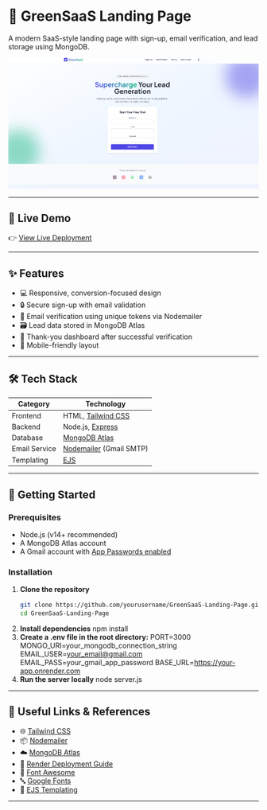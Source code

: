 # 🌿 GreenSaaS Landing Page

A modern SaaS-style landing page with sign-up, email verification, and lead storage using MongoDB.

![screenshot](ss.png)

---

## 🔗 Live Demo

👉 [View Live Deployment](https://greensaas.onrender.com/)

---

## ✨ Features

- 💻 Responsive, conversion-focused design  
- 🔒 Secure sign-up with email validation  
- 📧 Email verification using unique tokens via Nodemailer  
- 🗃️ Lead data stored in MongoDB Atlas  
- 🎉 Thank-you dashboard after successful verification  
- 📱 Mobile-friendly layout  

---

## 🛠️ Tech Stack

| Category       | Technology |
|----------------|------------|
| Frontend       | HTML, [Tailwind CSS](https://tailwindcss.com/) |
| Backend        | Node.js, [Express](https://expressjs.com/) |
| Database       | [MongoDB Atlas](https://www.mongodb.com/cloud/atlas) |
| Email Service  | [Nodemailer](https://nodemailer.com/about/) (Gmail SMTP) |
| Templating     | [EJS](https://ejs.co/) |

---

## 🚀 Getting Started

### Prerequisites

- Node.js (v14+ recommended)
- A MongoDB Atlas account
- A Gmail account with [App Passwords enabled](https://support.google.com/accounts/answer/185833)

### Installation

1. **Clone the repository**
   ```bash
   git clone https://github.com/yourusername/GreenSaaS-Landing-Page.git
   cd GreenSaaS-Landing-Page
2. **Install dependencies**
   npm install
3. **Create a .env file in the root directory:**
   PORT=3000
   MONGO_URI=your_mongodb_connection_string
   EMAIL_USER=your_email@gmail.com
   EMAIL_PASS=your_gmail_app_password
   BASE_URL=https://your-app.onrender.com
4. **Run the server locally**
   node server.js

---

## 🔗 Useful Links & References
- 🌐 [Tailwind CSS](https://tailwindcss.com/)
- 📦 [Nodemailer](https://nodemailer.com/about/)
- ☁️ [MongoDB Atlas](https://www.mongodb.com/products/platform/atlas-database)
- 🚀 [Render Deployment Guide](https://render.com/docs/deploy-node-express-app)
- 🎨 [Font Awesome](https://fontawesome.com/)
- 🔤 [Google Fonts](https://fonts.google.com/)
- 📝 [EJS Templating](https://ejs.co/)

---
